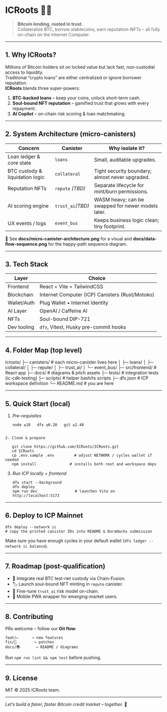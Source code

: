 # ICRoots 🌳🔗

> **Bitcoin lending, rooted in trust.**  
> Collateralize BTC, borrow stablecoins, earn reputation-NFTs – all fully on-chain on the Internet Computer.

---

## 1. Why ICRoots?

Millions of Bitcoin holders sit on locked value but lack fast, non-custodial access to liquidity.  
Traditional “crypto loans” are either centralized or ignore borrower reputation.  
**ICRoots** blends three super-powers:

1. **BTC-backed loans** – keep your coins, unlock short-term cash.
2. **Soul-bound NFT reputation** – gamified trust that grows with every repayment.
3. **AI Copilot** – on-chain risk scoring & loan matchmaking.

---

## 2. System Architecture (micro-canisters)

| Concern                         | Canister          | Why isolate it?                                    |
| ------------------------------- | ----------------- | -------------------------------------------------- |
| Loan ledger & core state        | `loans`           | Small, auditable upgrades.                         |
| BTC custody & liquidation logic | `collateral`      | Tight security boundary; almost never upgraded.    |
| Reputation NFTs                 | `repute` _(TBD)_  | Separate lifecycle for mint/burn permissions.      |
| AI scoring engine               | `trust_ai`_(TBD)_ | WASM heavy; can be swapped for newer models later. |
| UX events / logs                | `event_bus`       | Keeps business logic clean; tiny footprint.        |

📄 See **docs/micro-canister-architecture.png** for a visual and **docs/data-flow-sequence.png** for the happy-path sequence diagram.

---

## 3. Tech Stack

| Layer       | Choice                                          |
| ----------- | ----------------------------------------------- |
| Frontend    | React + Vite + TailwindCSS                      |
| Blockchain  | Internet Computer (ICP) Canisters (Rust/Motoko) |
| Wallet/Auth | Plug Wallet • Internet Identity                 |
| AI Layer    | OpenAI / Caffeine AI                            |
| NFTs        | Soul-bound DIP-721                              |
| Dev tooling | `dfx`, Vitest, Husky pre-commit hooks           |

---

## 4. Folder Map (top level)

icroots/
├─ canisters/ # each micro-canister lives here
│ ├─ loans/
│ ├─ collateral/
│ ├─ repute/
│ ├─ trust_ai/
│ └─ event_bus/
├─ src/frontend/ # React app
├─ docs/ # diagrams & pitch assets
├─ tests/ # integration tests (ic-cdk-testing)
├─ scripts/ # helper bash/ts scripts
├─ dfx.json # ICP workspace definition
└─ README.md # you are here

---

## 5. Quick Start (local)

1. *Pre-requisites*

   ```
   node ≥18   dfx ≥0.20   git ≥2.40
   ```

````

2. Clone & prepare

   git clone https://github.com/ICRoots/ICRoots.git
   cd ICRoots
   cp .env.sample .env         # adjust NETWORK / cycles wallet if needed
   npm install               # installs both root and workspace deps

````

3. *Run ICP locally + frontend*

   ```
   dfx start --background
   dfx deploy
   npm run dev                 # launches Vite on http://localhost:5173
   ```

---

## 6. Deploy to ICP Mainnet

```
dfx deploy --network ic
# copy the printed canister IDs into README & DoraHacks submission
```

Make sure you have enough cycles in your default wallet (`dfx ledger --network ic balance`).

---

## 7. Roadmap (post-qualification)

* 🔄 Integrate real BTC test-net custody via Chain-Fusion.
* 🏷️ Launch soul-bound NFT minting in `repute` canister.
* 🤖 Fine-tune `trust_ai` risk model on-chain.
* 📱 Mobile PWA wrapper for emerging-market users.

---

## 8. Contributing

PRs welcome – follow our **Git flow**:

```
feat/✏️      → new features
fix/🐛        → patches
docs/📚       → README / diagrams
```

Run `npm run lint && npm test` before pushing.

---

## 9. License

MIT © 2025 ICRoots team.

---

*Let’s build a fairer, faster Bitcoin credit market – together.* 🚀

````
